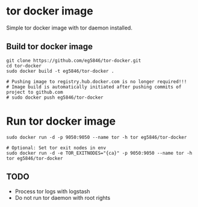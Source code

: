 # tor docker image
Simple tor docker image with tor daemon installed. 

## Build tor docker image
```
git clone https://github.com/eg5846/tor-docker.git
cd tor-docker
sudo docker build -t eg5846/tor-docker .

# Pushing image to registry.hub.docker.com is no longer required!!!
# Image build is automatically initiated after pushing commits of project to github.com
# sudo docker push eg5846/tor-docker
```

# Run tor docker image
```
sudo docker run -d -p 9050:9050 --name tor -h tor eg5846/tor-docker

# Optional: Set tor exit nodes in env
sudo docker run -d -e TOR_EXITNODES="{ca}" -p 9050:9050 --name tor -h tor eg5846/tor-docker
```

## TODO
* Process tor logs with logstash
* Do not run tor daemon with root rights
